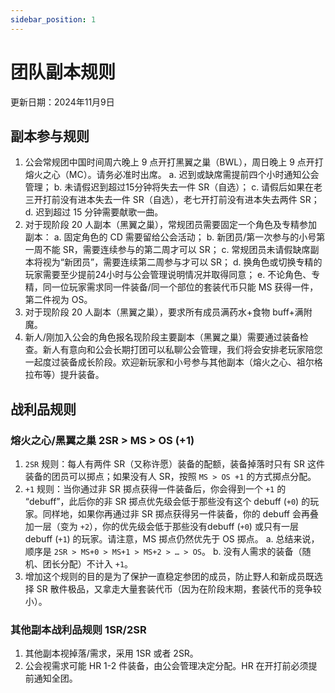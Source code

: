 ```yaml
---
sidebar_position: 1
---
```


# 团队副本规则

更新日期：2024年11月9日

## 副本参与规则

1.  公会常规团中国时间周六晚上 9 点开打黑翼之巢（BWL），周日晚上 9 点开打熔火之心（MC）。请务必准时出席。
	a. 迟到或缺席需提前四个小时通知公会管理；
	b. 未请假迟到超过15分钟将失去一件 SR（自选）；
	c. 请假后如果在老三开打前没有进本失去一件 SR（自选），老七开打前没有进本失去两件 SR；
	d. 迟到超过 15 分钟需要献歌一曲。
2. 对于现阶段 20 人副本（黑翼之巢），常规团员需要固定一个角色及专精参加副本：
	a. 固定角色的 CD 需要留给公会活动；
	b. 新团员/第一次参与的小号第一周不能 SR，需要连续参与的第二周才可以 SR；
	c. 常规团员未请假缺席副本将视为“新团员”，需要连续第二周参与才可以 SR；
	d. 换角色或切换专精的玩家需要至少提前24小时与公会管理说明情况并取得同意；
	e. 不论角色、专精，同一位玩家需求同一件装备/同一个部位的套装代币只能 MS 获得一件，第二件视为 OS。
3. 对于现阶段 20 人副本（黑翼之巢），要求所有成员满药水+食物 buff+满附魔。
4. 新人/刚加入公会的角色报名现阶段主要副本（黑翼之巢）需要通过装备检查。新人有意向和公会长期打团可以私聊公会管理，我们将会安排老玩家陪您一起度过装备成长阶段。欢迎新玩家和小号参与其他副本（熔火之心、祖尔格拉布等）提升装备。

## 战利品规则

### 熔火之心/黑翼之巢 2SR > MS > OS (+1)

1. `2SR` 规则：每人有两件 SR（又称许愿）装备的配额，装备掉落时只有 SR 这件装备的团员可以掷点；如果没有人 SR，按照 `MS > OS +1` 的方式掷点分配。
2. `+1` 规则：当你通过非 SR 掷点获得一件装备后，你会得到一个 `+1` 的 “debuff”，此后你的非 SR 掷点优先级会低于那些没有这个 debuff (`+0`) 的玩家。同样地，如果你再通过非 SR 掷点获得另一件装备，你的 debuff 会再叠加一层（变为 `+2`），你的优先级会低于那些没有debuff (`+0`) 或只有一层 debuff (`+1`) 的玩家。请注意，MS 掷点仍然优先于 OS 掷点。
	a. 总结来说，顺序是 `2SR > MS+0 > MS+1 > MS+2 > … > OS`。
	b. 没有人需求的装备（随机、团长分配）不计入 `+1`。
4. 增加这个规则的目的是为了保护一直稳定参团的成员，防止野人和新成员既选择 SR 散件极品，又拿走大量套装代币（因为在阶段末期，套装代币的竞争较小）。

### 其他副本战利品规则 1SR/2SR

1. 其他副本视掉落/需求，采用 1SR 或者 2SR。
2. 公会视需求可能 HR 1-2 件装备，由公会管理决定分配。HR 在开打前必须提前通知全团。
